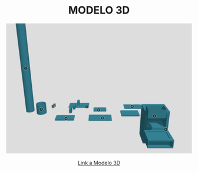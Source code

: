 <h1 align="center">MODELO 3D</h1>
<p align="center"><img src="../../Imagenes/I_E_7/image.png"></p>

<p align="center"><a href="https://sketchfab.com/models/73f9a71d3bba4006966b6dff3c94c690/embed">Link a Modelo 3D</a></p>
